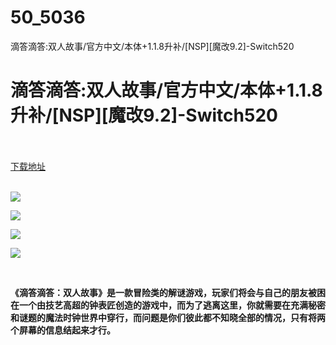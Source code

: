 # 50_5036
滴答滴答:双人故事/官方中文/本体+1.1.8升补/[NSP][魔改9.2]-Switch520
# 滴答滴答:双人故事/官方中文/本体+1.1.8升补/[NSP][魔改9.2]-Switch520
 <br/></br>
[下载地址](https://www.switch520.cc/article/5036 "下载地址")
<br/></br>

<p><strong><img src="https://ae01.alicdn.com/kf/U9f327406bd084450a5b247f878a88b13u.jpg"></strong></p>
<p><strong><img src="https://ae01.alicdn.com/kf/Ued79915f7bbb4a4881c86210d3ab190ad.jpg"></strong></p>
<p><strong><img src="https://ae01.alicdn.com/kf/U2ee2d30ef24d43b5b2cc5190301f8ff8T.jpg"></strong></p>
<p><strong><img src="https://ae01.alicdn.com/kf/U91b134a2e79f458aa91144e411c167a6R.jpg"></strong></p>
<p>&nbsp;</p>
<p><strong>《滴答滴答：双人故事》是一款冒险类的解谜游戏，玩家们将会与自己的朋友被困在一个由技艺高超的钟表匠创造的游戏中，而为了逃离这里，你就需要在充满秘密和谜题的魔法时钟世界中穿行，而问题是你们彼此都不知晓全部的情况，只有将两个屏幕的信息结起来才行。</strong></p>
<p>&nbsp;</p>
